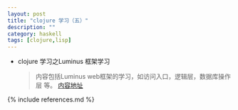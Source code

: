 ```yaml
---
layout: post
title: "clojure 学习（五）"
description: ""
category: haskell
tags: [clojure,lisp]
---
```


* clojure 学习之Luminus 框架学习 

  >内容包括Luminus web框架的学习，如访问入口，逻辑层，数据库操作层 等。
  [内容地址](http://hongmomanu.github.io/assets/html/clojure5.htm)






{% include references.md %}
